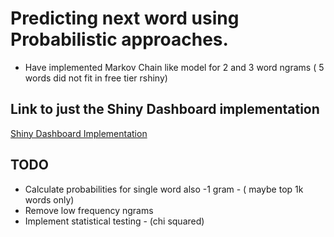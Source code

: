 # Predicting next word using Probabilistic approaches.
- Have  implemented Markov Chain like model for 2 and 3 word ngrams ( 5 words did not fit in free tier rshiny)

## Link to just the Shiny Dashboard implementation
[Shiny Dashboard Implementation](https://github.com/vsnupoudel/shinyDashboard)

## TODO
- Calculate probabilities for single word also -1 gram - ( maybe top 1k words only)
- Remove low frequency ngrams
- Implement statistical testing - (chi squared)
